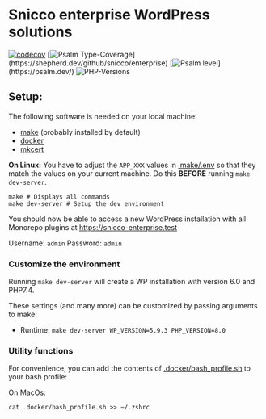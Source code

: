 # Snicco enterprise WordPress solutions

[![codecov](https://codecov.io/gh/snicco/enterprise/branch/master/graph/badge.svg)](https://codecov.io/gh/snicco/enterprise)
[![Psalm Type-Coverage](https://shepherd.dev/github/snicco/enterprise/coverage.svg?)](https://shepherd.dev/github/snicco/enterprise)
[![Psalm level](https://shepherd.dev/github/snicco/snicco/level.svg?)](https://psalm.dev/)
![PHP-Versions](https://img.shields.io/badge/PHP-%5E7.4%7C%5E8.0%7C%5E8.1-blue)

## Setup:

The following software is needed on your local machine:

- [make](https://www.gnu.org/software/make/) (probably installed by default)
- [docker](https://docs.docker.com/get-docker/)
- [mkcert](https://github.com/FiloSottile/mkcert)

**On Linux:** You have to adjust the `APP_XXX` values in [.make/.env](.make/.env.dist) so that they match the values on your current machine. Do this **BEFORE** running `make dev-server`.

```shell
make # Displays all commands
make dev-server # Setup the dev environment
```

You should now be able to access a new WordPress installation with all Monorepo plugins at
https://snicco-enterprise.test

Username: `admin`
Password: `admin`

### Customize the environment

Running `make dev-server` will create a WP installation with version 6.0 and PHP7.4.

These settings (and many more) can be customized by passing arguments to make:

- Runtime: `make dev-server WP_VERSION=5.9.3 PHP_VERSION=8.0`

### Utility functions

For convenience, you can add the contents of [.docker/bash_profile.sh](.docker/bash_profile.sh) to your bash profile:

On MacOs:

```shell
cat .docker/bash_profile.sh >> ~/.zshrc
```